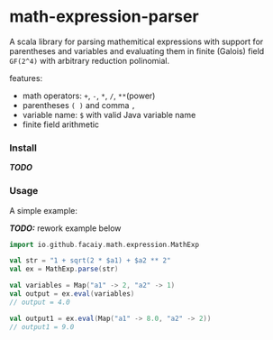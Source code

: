 # math-expression-parser

A scala library for parsing mathemitical expressions with support for parentheses and variables and evaluating them in finite (Galois) field `GF(2^4)` with arbitrary reduction polinomial.

features:
+ math operators: `+`, `-`, `*`, `/`, `**`(power)
+ parentheses `( )` and comma `,`
+ variable name: `$` with valid Java variable name
+ finite field arithmetic

### Install

_**TODO**_

### Usage

A simple example:

_**TODO:**_ rework example below

```scala
import io.github.facaiy.math.expression.MathExp

val str = "1 + sqrt(2 * $a1) + $a2 ** 2"
val ex = MathExp.parse(str)

val variables = Map("a1" -> 2, "a2" -> 1)
val output = ex.eval(variables)
// output = 4.0

val output1 = ex.eval(Map("a1" -> 8.0, "a2" -> 2))
// output1 = 9.0
```
